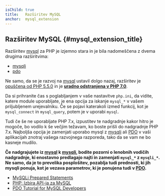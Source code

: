 ```yaml
---
isChild: true
title:   Razširitev MySQL
anchor:  mysql_extension
---
```


## Razširitev MySQL {#mysql_extension_title}

Razširitev [mysql] za PHP je izjemno stara in je bila nadomeščena z dvema drugima razširitvima:

- [mysqli]
- [pdo]

Ne samo, da se je razvoj na [mysql] ustavil dolgo nazaj, razširitev je [opuščena od PHP 5.5.0][mysql_deprecated]
in je **[uradno odstranjena v PHP 7.0][mysql_removed]**.

Da si prihranite čas s poglabljanjem v vaše nastavitve `php.ini`, da vidite, katere module uporabljate, je ena opcija za iskanje `mysql_*`
v vašem priljubljenem urejevalniku. Če se pojavi katerakoli izmed funkcij, kot je `mysql_connect` in `mysql_query`, potem je
v uporabi `mysql`.

Tudi če še ne uporabljate PHP 7.x, izpustitev te nadgradnje kakor hitro je mogoče, bo vodilo k še večjim
težavam, ko boste prišli do nadgradnje PHP 7.x. Najboljša opcija je zamenjati uporabo mysql z [mysqli] ali [PDO] v
vaši aplikacijah znotraj vašega razvojnega razporeda, tako da se vam ne bo kasneje mudilo.

**Če nadgrajujete iz [mysql] k [mysqli], bodite pozorni o lenobnih vodičih nadgradnje, ki enostavno predlagajo najti in zamenjati `mysql_*` z `mysqli_*`. Ne samo, da je to prevelika posplošitev, pozablja tudi prednosti, ki jih mysqli ponuja, kot je vezava parametrov, ki je ponujena tudi v [PDO][pdo].**

* [MySQLi Prepared Statements][mysqli_prepared_statements]
* [PHP: Izbira API-ja za MySQL][mysql_api]
* [PDO Tutorial for MySQL Developers][pdo4mysql_devs]


[mysql]: http://php.net/mysql
[mysql_deprecated]: http://php.net/migration55.deprecated
[mysql_removed]: http://php.net/manual/en/migration70.removed-exts-sapis.php
[mysqli]: http://php.net/mysqli
[PDO]: http://php.net/pdo
[mysql_api]: http://php.net/mysqlinfo.api.choosing
[pdo4mysql_devs]: http://wiki.hashphp.org/PDO_Tutorial_for_MySQL_Developers
[mysqli_prepared_statements]: https://websitebeaver.com/prepared-statements-in-php-mysqli-to-prevent-sql-injection
